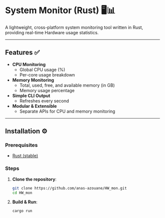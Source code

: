 # System Monitor (Rust) 🖥️📊

A lightweight, cross-platform system monitoring tool written in Rust, providing real-time Hardware usage statistics.

---

## Features ✅

- **CPU Monitoring**
  - Global CPU usage (%)
  - Per-core usage breakdown
- **Memory Monitoring**
  - Total, used, free, and available memory (in GB)
  - Memory usage percentage
- **Simple CLI Output**
  - Refreshes every second
- **Modular & Extensible**
  - Separate APIs for CPU and memory monitoring

---

## Installation ⚙️

### Prerequisites

- [Rust (stable)](https://www.rust-lang.org/tools/install)

### Steps

1. **Clone the repository**:
   ```sh
   git clone https://github.com/anas-azouane/HW_mon.git 
   cd HW_mon
    ```
2. **Build & Run**:
   ```sh
   cargo run
    ```
